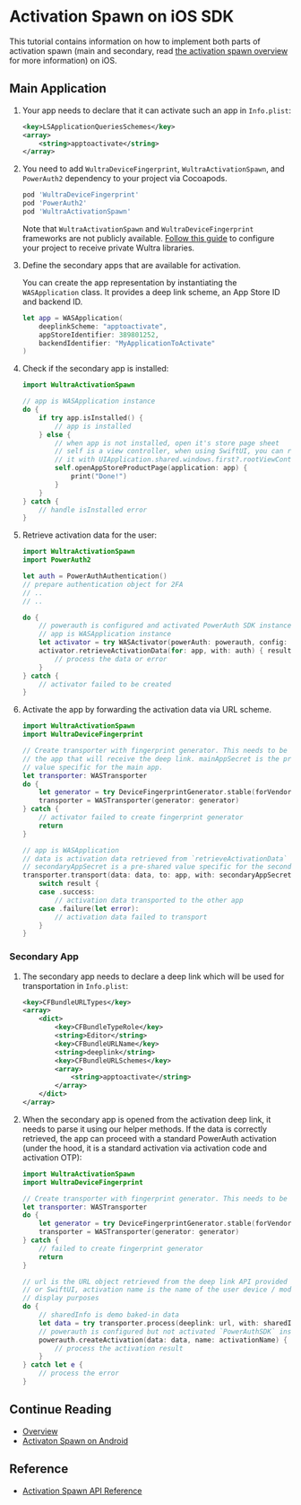 # Activation Spawn on iOS SDK
<!-- AUTHOR joshis_tweets 2021-09-17T00:00:00Z -->
<!-- SIDEBAR _Sidebar.md sticky -->
<!-- TEMPLATE tutorial -->

This tutorial contains information on how to implement both parts of activation spawn (main and secondary, read [the activation spawn overview](./Readme.md) for more information) on iOS.

## Main Application

1. Your app needs to declare that it can activate such an app in `Info.plist`:

    ```xml
    <key>LSApplicationQueriesSchemes</key>
    <array>
        <string>apptoactivate</string>
    </array>
    ```

2. You need to add `WultraDeviceFingerprint`, `WultraActivationSpawn`, and `PowerAuth2` dependency to your project via Cocoapods.

    ```rb
    pod 'WultraDeviceFingerprint'
    pod 'PowerAuth2'
    pod 'WultraActivationSpawn'
    ```

    <!-- begin box info -->
    Note that `WultraActivationSpawn` and `WultraDeviceFingerprint` frameworks are not publicly available. [Follow this guide](Configuring-Private-Cocoapods-Repository.md) to configure your project to receive private Wultra libraries.
    <!-- end -->

3. Define the secondary apps that are available for activation.

    You can create the app representation by instantiating the `WASApplication` class. It provides a deep link scheme, an App Store ID and backend ID.

    ```swift
    let app = WASApplication(
        deeplinkScheme: "apptoactivate",
        appStoreIdentifier: 389801252,
        backendIdentifier: "MyApplicationToActivate"
    )
    ```

4. Check if the secondary app is installed:

    ```swift
    import WultraActivationSpawn

    // app is WASApplication instance
    do {
        if try app.isInstalled() {
            // app is installed
        } else {
            // when app is not installed, open it's store page sheet
            // self is a view controller, when using SwiftUI, you can replace
            // it with UIApplication.shared.windows.first?.rootViewController?
            self.openAppStoreProductPage(application: app) {
                print("Done!")
            }
        }
    } catch {
        // handle isInstalled error
    }
    ```

5. Retrieve activation data for the user:

    ```swift
    import WultraActivationSpawn
    import PowerAuth2

    let auth = PowerAuthAuthentication()
    // prepare authentication object for 2FA
    // ..
    // ..

    do {
        // powerauth is configured and activated PowerAuth SDK instance
        // app is WASApplication instance
        let activator = try WASActivator(powerAuth: powerauth, config: .init(sslValidation: .default))
        activator.retrieveActivationData(for: app, with: auth) { result in
            // process the data or error
        }
    } catch {
        // activator failed to be created
    }
    ```

6. Activate the app by forwarding the activation data via URL scheme.

    ```swift
    import WultraActivationSpawn
    import WultraDeviceFingerprint

    // Create transporter with fingerprint generator. This needs to be the same as in
    // the app that will receive the deep link. mainAppSecret is the pre-shared
    // value specific for the main app.
    let transporter: WASTransporter
    do {
        let generator = try DeviceFingerprintGenerator.stable(forVendor: false, withAdditionalData: mainAppSecret, validFor: 10)
        transporter = WASTransporter(generator: generator)
    } catch {
        // activator failed to create fingerprint generator
        return
    }

    // app is WASApplication
    // data is activation data retrieved from `retrieveActivationData` call
    // secondaryAppSecret is a pre-shared value specific for the secondary app.
    transporter.transport(data: data, to: app, with: secondaryAppSecret) { result in
        switch result {
        case .success:
            // activation data transported to the other app
        case .failure(let error):
            // activation data failed to transport
        }
    }
    ```

### Secondary App

1. The secondary app needs to declare a deep link which will be used for transportation in `Info.plist`:

    ```xml
    <key>CFBundleURLTypes</key>
    <array>
        <dict>
            <key>CFBundleTypeRole</key>
            <string>Editor</string>
            <key>CFBundleURLName</key>
            <string>deeplink</string>
            <key>CFBundleURLSchemes</key>
            <array>
                <string>apptoactivate</string>
            </array>
        </dict>
    </array>
    ```

2. When the secondary app is opened from the activation deep link, it needs to parse it using our helper methods. If the data is correctly retrieved, the app can proceed with a standard PowerAuth activation (under the hood, it is a standard activation via activation code and activation OTP):

    ```swift
    import WultraActivationSpawn
    import WultraDeviceFingerprint

    // Create transporter with fingerprint generator. This needs to be the same as in the app that creates the deep link.
    let transporter: WASTransporter
    do {
        let generator = try DeviceFingerprintGenerator.stable(forVendor: false, withAdditionalData: mainAppSecret, validFor: 10)
        transporter = WASTransporter(generator: generator)
    } catch {
        // failed to create fingerprint generator
        return
    }

    // url is the URL object retrieved from the deep link API provided by the UIKit
    // or SwiftUI, activation name is the name of the user device / model for
    // display purposes
    do {
        // sharedInfo is demo baked-in data
        let data = try transporter.process(deeplink: url, with: sharedInfo)
        // powerauth is configured but not activated `PowerAuthSDK` instance
        powerauth.createActivation(data: data, name: activationName) { result in
        	// process the activation result
        }
    } catch let e {
        // process the error
    }
    ```

## Continue Reading

- [Overview](Readme.md#)
- [Activaton Spawn on Android](Activation-Spawn-on-Android.md#)

## Reference

- [Activation Spawn API Reference](Activation-Spawn-API-Reference.md)
